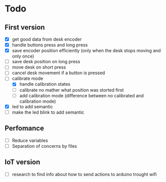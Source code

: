 # Todo

## First version

- [x] get good data from desk encoder
- [x] handle buttons press and long press
- [x] save encoder position efficiently (only when the desk stops moving and only once)
- [ ] save desk position on long press
- [ ] move desk on short press
- [ ] cancel desk movement if a button is pressed
- [ ] calibrate mode
  - [x] handle calibration states
  - [ ] calibrate no mather what position was storted first
  - [ ] add calibration mode (difference between no calibrated and calibration mode)
- [x] led to add semantic
- [ ] make the led blink to add semantic

## Perfomance

- [ ] Reduce variables
- [ ] Separation of concerns by files

## IoT version

- [ ] research to find info about how to send actions to arduino trought wifi
